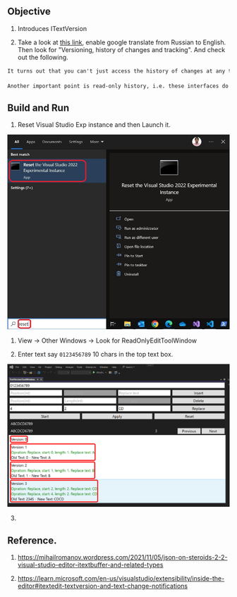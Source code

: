 ## Objective

1. Introduces ITextVersion

2. Take a look at [this link](https://mihailromanov.wordpress.com/2021/11/05/json-on-steroids-2-2-visual-studio-editor-itextbuffer-and-related-types/), enable google translate from Russian to English. Then look for "Versioning, history of changes and tracking". And check out the following.

```txt
It turns out that you can't just access the history of changes at any time – if you need it, then you need to save a link to the reference point you need in advance. On the other hand, this model (at least in theory – if no one else references the history) is to clear the memory occupied by the history in the GC.

Another important point is read-only history, i.e. these interfaces do not offer you an API for performing Undo. You won't even be able to change CurrentSnapshot to your previously saved CurrentSnapshot.
```

## Build and Run

1. Reset Visual Studio Exp instance and then Launch it.

![Reset Visual Studio Exp](../200500-VSixBlankProjectAnalysis/images/57_50_ResetVsExpIntance.jpg)

1. View -> Other Windows -> Look for ReadOnlyEditToolWindow

2. Enter text say `0123456789` 10 chars in the top text box. 

![Try This](Images/50_50_TryIt.png)

3. 

## Reference.

1. https://mihailromanov.wordpress.com/2021/11/05/json-on-steroids-2-2-visual-studio-editor-itextbuffer-and-related-types

2. https://learn.microsoft.com/en-us/visualstudio/extensibility/inside-the-editor#itextedit-textversion-and-text-change-notifications


